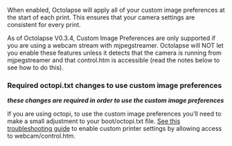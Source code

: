 When enabled, Octolapse will apply all of your custom image preferences at the start of each print.  This ensures that your camera settings are consistent for every print.

As of Octolapse V0.3.4, Custom Image Preferences are only supported if you are using a webcam stream with mjpegstreamer.  Octolapse will NOT let you enable these features unless it detects that the camera is running from mjpegstreamer and that control.htm is accessible (read the notes below to see how to do this).

### Required octopi.txt changes to use custom image preferences

_**these changes are required in order to use the custom image preferences**_

If you are using octopi, to use the custom image preferences you'll need to make a small adjustment to your boot/octopi.txt file.  [See this troubleshooting guide](https://github.com/FormerLurker/Octolapse/wiki/Troubleshooting#why-cant-i-change-contrast-zoom-focus-etc) to enable custom printer settings by allowing access to webcam/control.htm.
